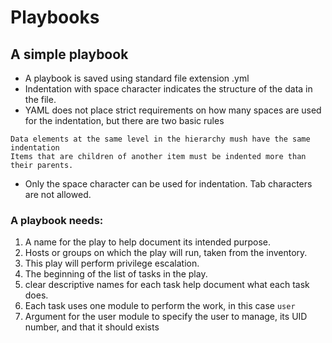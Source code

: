 # Playbooks

## A simple playbook

- A playbook is saved using standard file extension .yml
- Indentation with space character indicates the structure of the data in the file.
- YAML does not place strict requirements on how many spaces are used for the indentation, but there are two basic rules

```
Data elements at the same level in the hierarchy mush have the same indentation
Items that are children of another item must be indented more than their parents.
```

- Only the space character can be used for indentation. Tab characters are not allowed.

### A playbook needs:

1. A name for the play to help document its intended purpose.
2. Hosts or groups on which the play will run, taken from the inventory.
3. This play will perform privilege escalation.
4. The beginning of the list of tasks in the play.
5. clear descriptive names for each task help document what each task does.
6. Each task uses one module to perform the work, in this case `user`
7. Argument for the user module to specify the user to manage, its UID number, and that it should exists
